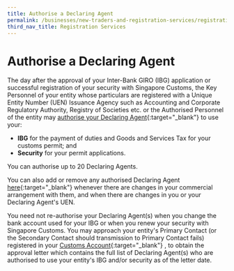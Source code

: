 ```yaml
---
title: Authorise a Declaring Agent
permalink: /businesses/new-traders-and-registration-services/registration-services/authorise-a-declaring-agent
third_nav_title: Registration Services
---
```

# Authorise a Declaring Agent

The day after the approval of your Inter-Bank GIRO (IBG) application or successful registration of your security with Singapore Customs, the Key Personnel of your entity whose particulars are registered with a Unique Entity Number (UEN) Issuance Agency such as Accounting and Corporate Regulatory Authority, Registry of Societies etc. or the Authorised Personnel of the entity may  [authorise your Declaring Agent](https://www.tradenet.gov.sg/TN41EFORM/tdsui/authdeclaringagent/addanddelete.do?doAction=INITIALIZE&APPLICATION_ID=TXWP){:target="_blank"} to use your:

-   **IBG** for the payment of duties and Goods and Services Tax for your customs permit; and
-   **Security** for your permit applications.

You can authorise up to 20 Declaring Agents.

You can also add or remove any authorised Declaring Agent  [here](https://www.tradenet.gov.sg/TN41EFORM/tdsui/authdeclaringagent/addanddelete.do?doAction=INITIALIZE&APPLICATION_ID=TXWP){:target="_blank"}
  whenever there are changes in your commercial arrangement with them, and when there are changes in you or your Declaring Agent's UEN.

You need not re-authorise your Declaring Agent(s) when you change the bank account used for your IBG or when you renew your security with Singapore Customs. You may approach your entity's Primary Contact (or the Secondary Contact should transmission to Primary Contact fails) registered in your  [Customs Account](https://www.tradenet.gov.sg/TN41EFORM/tds/sp/splogin.do?action=init_acct){:target="_blank"}
, to obtain the approval letter which contains the full list of Declaring Agent(s) who are authorised to use your entity's IBG and/or security as of the letter date.